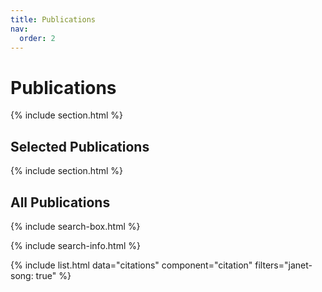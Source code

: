 ```yaml
---
title: Publications
nav:
  order: 2
---
```


# Publications

{% include section.html %}

## Selected Publications

<!-- {% 
  include citation.html 
  lookup="doi:10.1101/2023.09.19.23295780"
  style="rich" 
%}

{% 
  include citation.html 
  lookup="doi:10.1126/science.ade9516"
  style="rich" 
%}

{% 
  include citation.html 
  lookup="doi:10.1001/jamaneurol.2023.2363"
  style="rich" 
%} -->

{% include section.html %}

## All Publications

{% include search-box.html %}

{% include search-info.html %}

{% include list.html data="citations" component="citation" filters="janet-song: true" %}